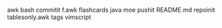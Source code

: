 awk
bash
commitit
f.awk
flashcards
java
moe
pushit
README.md
repoinit
tablesonly.awk
tags
vimscript
